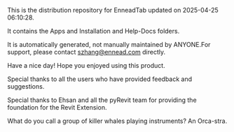 This is the distribution repository for EnneadTab updated on 2025-04-25 06:10:28.

It contains the Apps and Installation and Help-Docs folders.

It is automatically generated, not manually maintained by ANYONE.For support, please contact szhang@ennead.com directly.

Have a nice day! Hope you enjoyed using this product.

Special thanks to all the users who have provided feedback and suggestions.

Special thanks to Ehsan and all the pyRevit team for providing the foundation for the Revit Extension.






What do you call a group of killer whales playing instruments? An Orca-stra.